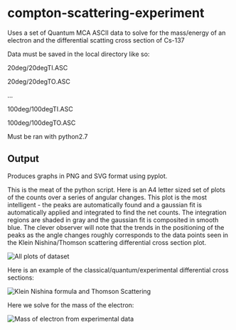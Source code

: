 # compton-scattering-experiment
Uses a set of Quantum MCA ASCII data to solve for the mass/energy of an electron and the differential scatting cross section of Cs-137


Data must be saved in the local directory like so:

20deg/20degTI.ASC

20deg/20degTO.ASC

...

100deg/100degTI.ASC

100deg/100degTO.ASC




Must be ran with python2.7

## Output

Produces graphs in PNG and SVG format using pyplot. 

This is the meat of the python script. Here is an A4 letter sized set of plots of the counts over a series of angular changes. This plot is the most intelligent - the peaks are automatically found and a gaussian fit is automatically applied and integrated to find the net counts. The integration regions are shaded in gray and the gaussian fit is composited in smooth blue. The clever observer will note that the trends in the positioning of the peaks as the angle changes roughly corresponds to the data points seen in the Klein Nishina/Thomson scattering differential cross section plot.

![All plots of dataset](https://raw.githubusercontent.com/chuck-knox/compton-scattering-experiment/master/compton/all_subtracted_plots.png)

Here is an example of the classical/quantum/experimental differential cross sections:

![Klein Nishina formula and Thomson Scattering](https://raw.githubusercontent.com/chuck-knox/compton-scattering-experiment/master/compton/differential_cross_section_plot.png)

Here we solve for the mass of the electron:

![Mass of electron from experimental data](https://raw.githubusercontent.com/chuck-knox/compton-scattering-experiment/master/compton/cos_theta_angles.png)

